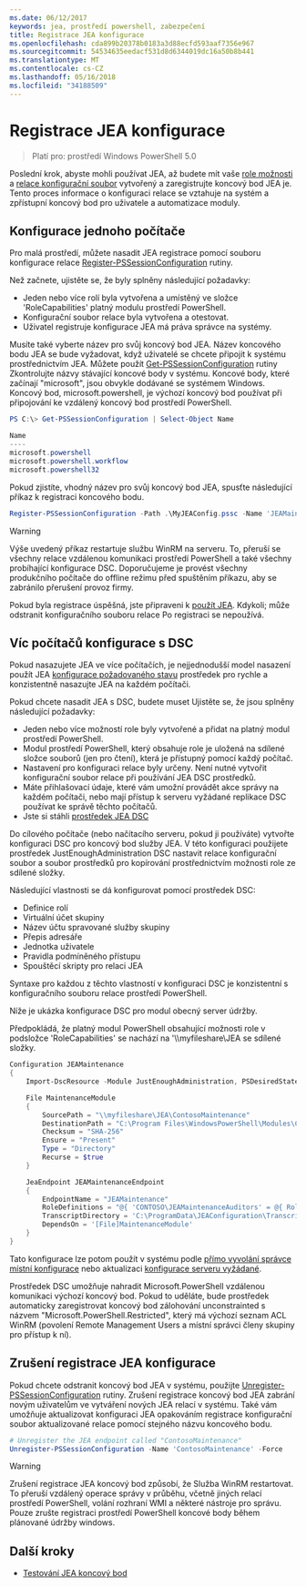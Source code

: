 ```yaml
---
ms.date: 06/12/2017
keywords: jea, prostředí powershell, zabezpečení
title: Registrace JEA konfigurace
ms.openlocfilehash: cda899b20378b0183a3d88ecfd593aaf7356e967
ms.sourcegitcommit: 54534635eedacf531d8d6344019dc16a50b8b441
ms.translationtype: MT
ms.contentlocale: cs-CZ
ms.lasthandoff: 05/16/2018
ms.locfileid: "34188509"
---
```

# <a name="registering-jea-configurations"></a>Registrace JEA konfigurace

> Platí pro: prostředí Windows PowerShell 5.0

Poslední krok, abyste mohli používat JEA, až budete mít vaše [role možnosti](role-capabilities.md) a [relace konfigurační soubor](session-configurations.md) vytvořený a zaregistrujte koncový bod JEA je.
Tento proces informace o konfiguraci relace se vztahuje na systém a zpřístupní koncový bod pro uživatele a automatizace moduly.

## <a name="single-machine-configuration"></a>Konfigurace jednoho počítače

Pro malá prostředí, můžete nasadit JEA registrace pomocí souboru konfigurace relace [Register-PSSessionConfiguration](https://msdn.microsoft.com/powershell/reference/5.1/microsoft.powershell.core/register-pssessionconfiguration) rutiny.

Než začnete, ujistěte se, že byly splněny následující požadavky:
- Jeden nebo více rolí byla vytvořena a umístěný ve složce 'RoleCapabilities' platný modulu prostředí PowerShell.
- Konfigurační soubor relace byla vytvořena a otestovat.
- Uživatel registruje konfigurace JEA má práva správce na systémy.

Musíte také vyberte název pro svůj koncový bod JEA.
Název koncového bodu JEA se bude vyžadovat, když uživatelé se chcete připojit k systému prostřednictvím JEA.
Můžete použít [Get-PSSessionConfiguration](https://msdn.microsoft.com/powershell/reference/5.1/microsoft.powershell.core/get-pssessionconfiguration) rutiny Zkontrolujte názvy stávající koncové body v systému.
Koncové body, které začínají "microsoft", jsou obvykle dodávané se systémem Windows.
Koncový bod, microsoft.powershell, je výchozí koncový bod používat při připojování ke vzdálený koncový bod prostředí PowerShell.

```powershell
PS C:\> Get-PSSessionConfiguration | Select-Object Name

Name
----
microsoft.powershell
microsoft.powershell.workflow
microsoft.powershell32
```

Pokud zjistíte, vhodný název pro svůj koncový bod JEA, spusťte následující příkaz k registraci koncového bodu.

```powershell
Register-PSSessionConfiguration -Path .\MyJEAConfig.pssc -Name 'JEAMaintenance' -Force
```

> [!WARNING]
> Výše uvedený příkaz restartuje službu WinRM na serveru.
> To, přeruší se všechny relace vzdálenou komunikaci prostředí PowerShell a také všechny probíhající konfigurace DSC.
> Doporučujeme je provést všechny produkčního počítače do offline režimu před spuštěním příkazu, aby se zabránilo přerušení provoz firmy.

Pokud byla registrace úspěšná, jste připraveni k [použít JEA](using-jea.md).
Kdykoli; může odstranit konfiguračního souboru relace Po registraci se nepoužívá.

## <a name="multi-machine-configuration-with-dsc"></a>Víc počítačů konfigurace s DSC

Pokud nasazujete JEA ve více počítačích, je nejjednodušší model nasazení použít JEA [konfigurace požadovaného stavu](https://msdn.microsoft.com/en-us/powershell/dsc/overview) prostředek pro rychle a konzistentně nasazujte JEA na každém počítači.

Pokud chcete nasadit JEA s DSC, budete muset Ujistěte se, že jsou splněny následující požadavky:
- Jeden nebo více možností role byly vytvořené a přidat na platný modul prostředí PowerShell.
- Modul prostředí PowerShell, který obsahuje role je uložená na sdílené složce souborů (jen pro čtení), která je přístupný pomocí každý počítač.
- Nastavení pro konfiguraci relace byly určeny. Není nutné vytvořit konfigurační soubor relace při používání JEA DSC prostředků.
- Máte přihlašovací údaje, které vám umožní provádět akce správy na každém počítači, nebo mají přístup k serveru vyžádané replikace DSC používat ke správě těchto počítačů.
- Jste si stáhli [prostředek JEA DSC](https://github.com/PowerShell/JEA/tree/master/DSC%20Resource)

Do cílového počítače (nebo načítacího serveru, pokud ji používáte) vytvořte konfiguraci DSC pro koncový bod služby JEA.
V této konfiguraci použijete prostředek JustEnoughAdministration DSC nastavit relace konfigurační soubor a soubor prostředků pro kopírování prostřednictvím možnosti role ze sdílené složky.

Následující vlastnosti se dá konfigurovat pomocí prostředek DSC:
- Definice rolí
- Virtuální účet skupiny
- Název účtu spravované služby skupiny
- Přepis adresáře
- Jednotka uživatele
- Pravidla podmíněného přístupu
- Spouštěcí skripty pro relaci JEA

Syntaxe pro každou z těchto vlastností v konfiguraci DSC je konzistentní s konfiguračního souboru relace prostředí PowerShell.

Níže je ukázka konfigurace DSC pro modul obecný server údržby.

Předpokládá, že platný modul PowerShell obsahující možnosti role v podsložce 'RoleCapabilities' se nachází na '\\\\myfileshare\\JEA se sdílené složky.


```powershell
Configuration JEAMaintenance
{
    Import-DscResource -Module JustEnoughAdministration, PSDesiredStateConfiguration

    File MaintenanceModule
    {
        SourcePath = "\\myfileshare\JEA\ContosoMaintenance"
        DestinationPath = "C:\Program Files\WindowsPowerShell\Modules\ContosoMaintenance"
        Checksum = "SHA-256"
        Ensure = "Present"
        Type = "Directory"
        Recurse = $true
    }

    JeaEndpoint JEAMaintenanceEndpoint
    {
        EndpointName = "JEAMaintenance"
        RoleDefinitions = "@{ 'CONTOSO\JEAMaintenanceAuditors' = @{ RoleCapabilities = 'GeneralServerMaintenance-Audit' }; 'CONTOSO\JEAMaintenanceAdmins' = @{ RoleCapabilities = 'GeneralServerMaintenance-Audit', 'GeneralServerMaintenance-Admin' } }"
        TranscriptDirectory = 'C:\ProgramData\JEAConfiguration\Transcripts'
        DependsOn = '[File]MaintenanceModule'
    }
}
```

Tato konfigurace lze potom použít v systému podle [přímo vyvolání správce místní konfigurace](https://msdn.microsoft.com/en-us/powershell/dsc/metaconfig) nebo aktualizaci [konfigurace serveru vyžádané](https://msdn.microsoft.com/en-us/powershell/dsc/pullserver).

Prostředek DSC umožňuje nahradit Microsoft.PowerShell vzdálenou komunikaci výchozí koncový bod.
Pokud to uděláte, bude prostředek automaticky zaregistrovat koncový bod zálohování unconstrainted s názvem "Microsoft.PowerShell.Restricted", který má výchozí seznam ACL WinRM (povolení Remote Management Users a místní správci členy skupiny pro přístup k ní).

## <a name="unregistering-jea-configurations"></a>Zrušení registrace JEA konfigurace

Pokud chcete odstranit koncový bod JEA v systému, použijte [Unregister-PSSessionConfiguration](https://msdn.microsoft.com/powershell/reference/5.1/microsoft.powershell.core/Unregister-PSSessionConfiguration) rutiny.
Zrušení registrace koncový bod JEA zabrání novým uživatelům ve vytváření nových JEA relací v systému.
Také vám umožňuje aktualizovat konfiguraci JEA opakováním registrace konfigurační soubor aktualizované relace pomocí stejného názvu koncového bodu.

```powershell
# Unregister the JEA endpoint called "ContosoMaintenance"
Unregister-PSSessionConfiguration -Name 'ContosoMaintenance' -Force
```

> [!WARNING]
> Zrušení registrace JEA koncový bod způsobí, že Služba WinRM restartovat.
> To přeruší vzdálený operace správy v průběhu, včetně jiných relací prostředí PowerShell, volání rozhraní WMI a některé nástroje pro správu.
> Pouze zrušte registraci prostředí PowerShell koncové body během plánované údržby windows.

## <a name="next-steps"></a>Další kroky

- [Testování JEA koncový bod](using-jea.md)
